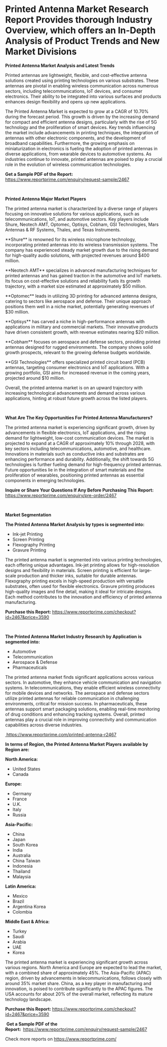 <p><h1>Printed Antenna Market Research Report Provides thorough Industry Overview, which offers an In-Depth Analysis of Product Trends and New Market Divisions</h1></p><p><strong>Printed Antenna Market Analysis and Latest Trends</strong></p>
<p><p>Printed antennas are lightweight, flexible, and cost-effective antenna solutions created using printing technologies on various substrates. These antennas are pivotal in enabling wireless communication across numerous sectors, including telecommunications, IoT devices, and consumer electronics. Their ability to be integrated into various surfaces and products enhances design flexibility and opens up new applications.</p><p>The Printed Antenna Market is expected to grow at a CAGR of 10.70% during the forecast period. This growth is driven by the increasing demand for compact and efficient antenna designs, particularly with the rise of 5G technology and the proliferation of smart devices. Key trends influencing the market include advancements in printing techniques, the integration of antennas with other electronic components, and the development of broadband capabilities. Furthermore, the growing emphasis on miniaturization in electronics is fueling the adoption of printed antennas in diverse applications, from wearable devices to automotive systems. As industries continue to innovate, printed antennas are poised to play a crucial role in the evolution of wireless communication technologies.</p></p>
<p><strong>Get a Sample PDF of the Report:&nbsp;</strong> <a href="https://www.reportprime.com/enquiry/request-sample/2467?utm_campaign=2655&utm_medium=2&utm_source=Github&utm_content=ia&utm_term=30032025&utm_id=printed-antenna">https://www.reportprime.com/enquiry/request-sample/2467</a></p>
<p>&nbsp;</p>
<p><strong>Printed Antenna Major Market Players</strong></p>
<p><p>The printed antenna market is characterized by a diverse range of players focusing on innovative solutions for various applications, such as telecommunications, IoT, and automotive sectors. Key players include Shure, Neotech AMT, Optomec, Optisys, Cobham, GSI Technologies, Mars Antennas & RF Systems, Thales, and Texas Instruments.</p><p>**Shure** is renowned for its wireless microphone technology, incorporating printed antennas into its wireless transmission systems. The company has experienced steady market growth due to the rising demand for high-quality audio solutions, with projected revenues around $400 million.</p><p>**Neotech AMT** specializes in advanced manufacturing techniques for printed antennas and has gained traction in the automotive and IoT markets. Its focus on cost-effective solutions and reliability fuels its growth trajectory, with a market size estimated at approximately $50 million.</p><p>**Optomec** leads in utilizing 3D printing for advanced antenna designs, catering to sectors like aerospace and defense. Their unique approach positions them well in a niche market, potentially generating revenues of $30 million.</p><p>**Optisys** has carved a niche in high-performance antennas with applications in military and commercial markets. Their innovative products have driven consistent growth, with revenue estimates nearing $20 million.</p><p>**Cobham** focuses on aerospace and defense sectors, providing printed antennas designed for rugged environments. The company shows solid growth prospects, relevant to the growing defense budgets worldwide.</p><p>**GSI Technologies** offers specialized printed circuit board (PCB) antennas, targeting consumer electronics and IoT applications. With a growing portfolio, GSI aims for increased revenue in the coming years, projected around $10 million.</p><p>Overall, the printed antenna market is on an upward trajectory with increasing technological advancements and demand across various applications, hinting at robust future growth across the listed players.</p></p>
<p>&nbsp;</p>
<p><strong>What Are The Key Opportunities For Printed Antenna Manufacturers?</strong></p>
<p><p>The printed antenna market is experiencing significant growth, driven by advancements in flexible electronics, IoT applications, and the rising demand for lightweight, low-cost communication devices. The market is projected to expand at a CAGR of approximately 10% through 2028, with key sectors including telecommunications, automotive, and healthcare. Innovations in materials such as conductive inks and substrates are enhancing performance and durability. Additionally, the shift towards 5G technologies is further fueling demand for high-frequency printed antennas. Future opportunities lie in the integration of smart materials and the proliferation of wearables, positioning printed antennas as essential components in emerging technologies.</p></p>
<p><strong>Inquire or Share Your Questions If Any Before Purchasing This Report:</strong> <a href="https://www.reportprime.com/enquiry/pre-order/2467?utm_campaign=2655&utm_medium=2&utm_source=Github&utm_content=ia&utm_term=30032025&utm_id=printed-antenna">https://www.reportprime.com/enquiry/pre-order/2467</a></p>
<p>&nbsp;</p>
<p><strong>Market Segmentation</strong></p>
<p><strong>The Printed Antenna Market Analysis by types is segmented into:</strong></p>
<p><ul><li>Ink-jet Printing</li><li>Screen Printing</li><li>Flexography Printing</li><li>Gravure Printing</li></ul></p>
<p><p>The printed antenna market is segmented into various printing technologies, each offering unique advantages. Ink-jet printing allows for high-resolution designs and flexibility in materials. Screen printing is efficient for large-scale production and thicker inks, suitable for durable antennas. Flexography printing excels in high-speed production with versatile substrates, often used for flexible electronics. Gravure printing produces high-quality images and fine detail, making it ideal for intricate designs. Each method contributes to the innovation and efficiency of printed antenna manufacturing.</p></p>
<p><strong>Purchase this Report:&nbsp;</strong><a href="https://www.reportprime.com/checkout?id=2467&price=3590&utm_campaign=2655&utm_medium=2&utm_source=Github&utm_content=ia&utm_term=30032025&utm_id=printed-antenna">https://www.reportprime.com/checkout?id=2467&price=3590</a></p>
<p>&nbsp;</p>
<p><strong>The Printed Antenna Market Industry Research by Application is segmented into:</strong></p>
<p><ul><li>Automotive</li><li>Telecommunication</li><li>Aerospace & Defense</li><li>Pharmaceuticals</li></ul></p>
<p><p>The printed antenna market finds significant applications across various sectors. In automotive, they enhance vehicle communication and navigation systems. In telecommunications, they enable efficient wireless connectivity for mobile devices and networks. The aerospace and defense sectors utilize printed antennas for reliable communication in challenging environments, critical for mission success. In pharmaceuticals, these antennas support smart packaging solutions, enabling real-time monitoring of drug conditions and enhancing tracking systems. Overall, printed antennas play a crucial role in improving connectivity and communication capabilities across diverse industries.</p></p>
<p><a href="https://www.reportprime.com/printed-antenna-r2467?utm_campaign=2655&utm_medium=2&utm_source=Github&utm_content=ia&utm_term=30032025&utm_id=printed-antenna">&nbsp;https://www.reportprime.com/printed-antenna-r2467</a></p>
<p><strong>In terms of Region, the Printed Antenna Market Players available by Region are:</strong></p>
<p>
    <p> <strong> North America: </strong>
        <ul>
            <li>United States</li>
            <li>Canada</li>
        </ul>
        </p> 
    <p> <strong> Europe: </strong>
        <ul>
            <li>Germany</li>
            <li>France</li>
            <li>U.K.</li>
            <li>Italy</li>
            <li>Russia</li>
        </ul>
        </p> 
    <p> <strong> Asia-Pacific: </strong>
        <ul>
            <li>China</li>
            <li>Japan</li>
            <li>South Korea</li>
            <li>India</li>
            <li>Australia</li>
            <li>China Taiwan</li>
            <li>Indonesia</li>
            <li>Thailand</li>
            <li>Malaysia</li>
        </ul>
        </p> 
    <p> <strong> Latin America: </strong>
        <ul>
            <li>Mexico</li>
            <li>Brazil</li>
            <li>Argentina Korea</li>
            <li>Colombia</li>
        </ul>
        </p> 
    <p> <strong> Middle East & Africa: </strong>
        <ul>
            <li>Turkey</li>
            <li>Saudi</li>
            <li>Arabia</li>
            <li>UAE</li>
            <li>Korea</li>
        </ul>
    </p>
    </p>
<p><p>The printed antenna market is experiencing significant growth across various regions. North America and Europe are expected to lead the market, with a combined share of approximately 45%. The Asia-Pacific (APAC) region, driven by advancements in telecommunications, follows closely with around 35% market share. China, as a key player in manufacturing and innovation, is poised to contribute significantly to the APAC figures. The USA accounts for about 20% of the overall market, reflecting its mature technology landscape.</p></p>
<p><strong>Purchase this Report: </strong><a href="https://www.reportprime.com/checkout?id=2467&price=3590&utm_campaign=2655&utm_medium=2&utm_source=Github&utm_content=ia&utm_term=30032025&utm_id=printed-antenna">https://www.reportprime.com/checkout?id=2467&price=3590</a></p>
<p>&nbsp;<strong>Get a Sample PDF of the Report:&nbsp;&nbsp;</strong><a href="https://www.reportprime.com/enquiry/request-sample/2467?utm_campaign=2655&utm_medium=2&utm_source=Github&utm_content=ia&utm_term=30032025&utm_id=printed-antenna">https://www.reportprime.com/enquiry/request-sample/2467</a></p>
<p><strong></strong></p>
<p>Check more reports on <a href="https://www.reportprime.com/?utm_campaign=2655&utm_medium=2&utm_source=Github&utm_content=ia&utm_term=30032025&utm_id=printed-antenna">https://www.reportprime.com/</a></p>